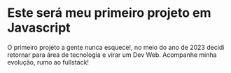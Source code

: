 # Este será meu primeiro projeto em Javascript 

O primeiro projeto a gente nunca esquece!,
no meio do ano de 2023 decidi retornar para área de tecnologia e virar um Dev Web.
Acompanhe minha evolução, rumo ao fullstack!

